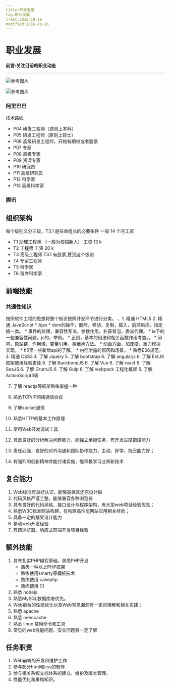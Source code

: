 ```yaml
---
title:职业发展    
tag:职业发展      
creat:2016-10-16      
modified:2016-10-16      
---
```


职业发展
===
**前言:关注目前的职业动态**

---


![参考图片](..\img\web_skill1.jpg) 
  
![参考图片](..\img\web_skill2.jpg)

### 阿里巴巴
技术路线
* P04
    研发工程师（原则上本科）
* P05 
    研发工程师（原则上硕士）
* P06 
    高级研发工程师，开始有期权或者股票
* P07 
    专家
* P08 
    高级专家
* P09 
    资深专家
* P10 
    研究员
* P11 
    高级研究员
* P12 
    科学家
* P13 
    高级科学家

### 腾讯
## 组织架构
每个级别又分三级，T3.1 是任命组长的必要条件
一般 14 个月工资
* T1
    助理工程师 （一般为校招新人）
    工资 13 k
* T2
    工程师
    工资 20 k
* T3
    高级工程师
    T3.1 有股票,要到这个级别
* T4
    专家工程师
* T5
    科学家
* T6
    首席科学家


## 前端技能
### 共通性知识
按照软件工程的思想将整个知识按照开发环节进行分类。
、1. 精通 HTML5
2. 精通 JavaScript
    * Ajax
    * dom的操作，删除，移动，复制，插入，前插后插，指定插一类。
    * 事件的处理，兼容性写法，参数作用，扑获冒泡，委派代理。
    * ie下的一些兼容性问题，js的，举例。
    * 正则，基本的用法和相关函数作用考查。。
    * 闭包，原型链，作用域，变量引用，类继承方法。
    * 动画方面，加速度，重力模拟实现。
    * h5里一些新增api的了解。
    * 内存泄露的原因和场景。
    * 熟悉ES6规范。
3. 精通 CSS3
4. 了解 Jquery
5. 了解 bootstrap
6. 了解 angularjs
6. 了解 ExtJS框架使用经验更佳
6. 了解 BackboneJS
6. 了解 Vue
6. 了解 react
6. 了解 SeaJS
6. 了解 GruntJS
6. 了解 Gulp
6. 了解 webpack 工程化框架
6. 了解 ActionScript3等

7. 了解 reactjs等框架熟练掌握一种
8. 熟悉TCP/IP网络通信协议
8. 了解socket通信
8. 熟悉HTTP的基本工作原理
8. 常用Web开发调试工具

9. 具备良好的分析解决问题能力，能独立承担任务，有开发进度把控能力
10. 责任心强，良好的对外沟通和团队协作能力，主动、好学，抗压能力好；
11. 有强烈的创新精神并能付诸实施，能积极学习业界新技术
## 复合能力
1. Web标准有良好认识，能够高保真还原设计稿
2. 代码风格严谨工整，能够兼容各种浏览器
3. 具有良好的代码风格、接口设计与程序架构，有大型web项目经验优先；
4. 熟悉W3C标准网站构建，有构建高性能网站应用相关经验；
5. 具备一定的框架设计能力
6. 移动web开发经验
7. 有跨浏览器、响应式前端开发项目经验
## 额外技能
1. 具有扎实PHP编程基础，熟悉PHP开发 
    * 熟悉一种以上PHP框架
    * 熟练使用smarty等模板技术
    * 熟练使用 cakephp
    * 熟练使用 CI
2. 熟悉 nodejs
2. 熟悉MySQL数据库者优先。
3. Web前台的性能优化以及Web常见漏洞有一定的理解和相关实践；
4. 熟悉 apache
5. 熟悉 memcache
6. 熟悉 linux 常用命令和工具
7. 常见的web性能问题、安全问题有一定了解
## 任务职责
1. Web前端的开发和维护工作
2. 参与部分html和css的制作
3. 参与相关系统文档体系的建立、维护及版本管理。
4. 性能优化和重构知识。











